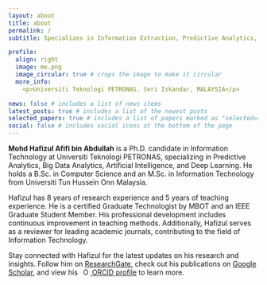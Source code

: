 ```yaml
---
layout: about
title: about
permalink: /
subtitle: Specializes in Information Extraction, Predictive Analytics, Big Data Analytics, AI/ML.

profile:
  align: right
  image: me.png
  image_circular: true # crops the image to make it circular
  more_info: 
    <p>Universiti Teknologi PETRONAS, Seri Iskandar, MALAYSIA</p>

news: false # includes a list of news items
latest_posts: true # includes a list of the newest posts
selected_papers: true # includes a list of papers marked as "selected={true}"
social: false # includes social icons at the bottom of the page
---
```


<b>Mohd Hafizul Afifi bin Abdullah</b> is a Ph.D. candidate in Information Technology at Universiti Teknologi PETRONAS, specializing in Predictive Analytics, Big Data Analytics, Artificial Intelligence, and Deep Learning. He holds a B.Sc. in Computer Science and an M.Sc. in Information Technology from Universiti Tun Hussein Onn Malaysia.

Hafizul has 8 years of research experience and 5 years of teaching experience. He is a certified Graduate Technologist by MBOT and an IEEE Graduate Student Member. His professional development includes continuous improvement in teaching methods. Additionally, Hafizul serves as a reviewer for leading academic journals, contributing to the field of Information Technology.

Stay connected with Hafizul for the latest updates on his research and insights. Follow him on [ResearchGate](https://www.researchgate.net/profile/Mohd_Hafizul_Afifi_Abdullah), check out his publications on [Google Scholar](https://scholar.google.com/citations?user=mWsihrgAAAAJ&hl=en), and view his <a id="cy-effective-orcid-url" class="underline" href="https://orcid.org/0000-0002-1427-2571" target="orcid.widget" rel="me noopener noreferrer" style="vertical-align: top"> <img src="https://orcid.org/sites/default/files/images/orcid_16x16.png" style="width: 1em; margin-inline-start: 0.5em" alt="ORCID iD icon"/> ORCID profile</a> to learn more.
